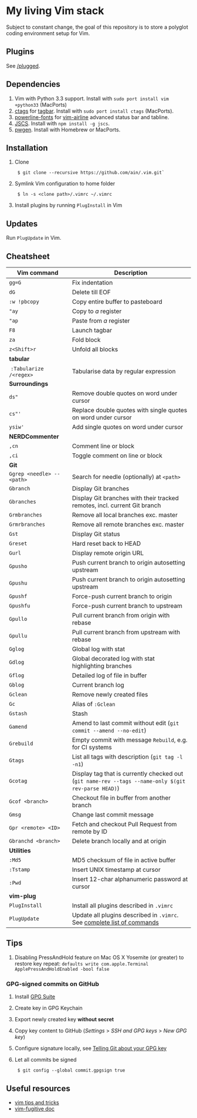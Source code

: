 # My living Vim stack

Subject to constant change, the goal of this repository is to store a polyglot coding environment setup for Vim.

## Plugins

See [/plugged](https://github.com/ain/.vim/tree/master/plugged).

## Dependencies

1. Vim with Python 3.3 support. Install with `sudo port install vim +python33` (MacPorts)
1. [ctags](http://ctags.sourceforge.net) for [tagbar](https://github.com/majutsushi/tagbar). Install with `sudo port install ctags` (MacPorts).
2. [powerline-fonts](https://github.com/powerline/fonts) for [vim-airline](https://github.com/bling/vim-airline) advanced status bar and tabline.
3. [JSCS](http://jscs.info). Install with `npm install -g jscs`.
4. [pwgen](http://linux.die.net/man/1/pwgen). Install with Homebrew or MacPorts.

## Installation

1. Clone

        $ git clone --recursive https://github.com/ain/.vim.git`

2. Symlink Vim configuration to home folder

        $ ln -s <clone path>/.vimrc ~/.vimrc

3. Install plugins by running `PlugInstall` in Vim

## Updates

Run `PlugUpdate` in Vim.

## Cheatsheet

| Vim command                 |  Description                                                                                        |
| -------------               | -----------------                                                                                   |
| `gg=G`                      | Fix indentation                                                                                     |
| `dG`                        | Delete till EOF                                                                                     |
| `:w !pbcopy`                | Copy entire buffer to pasteboard                                                                    |
| `"ay`                       | Copy to _a_ register                                                                                |
| `"ap`                       | Paste from _a_ register                                                                             |
| `F8`                        | Launch tagbar                                                                                       |
| `za`                        | Fold block                                                                                          |
| `z<Shift>r`                 | Unfold all blocks                                                                                   |
| __tabular__                 |
|  `:Tabularize /<regex>`     | Tabularise data by regular expression                                                               |
| __Surroundings__            |
| `ds"`                       | Remove double quotes on word under cursor                                                           |
| `cs"'`                      | Replace double quotes with single quotes on word under cursor                                       |
| `ysiw'`                     | Add single quotes on word under cursor                                                              |
| __NERDCommenter__           |
| `,cn`                       | Comment line or block                                                                               |
| `,ci`                       | Toggle comment on line or block                                                                     |
| __Git__                     |
| `Ggrep <needle> -- <path>`  | Search for needle (optionally) at `<path>`                                                          |
| `Gbranch`                   | Display Git branches                                                                                |
| `Gbranches`                 | Display Git branches with their tracked remotes, incl. current Git branch                           |
| `Grmbranches`               | Remove all local branches exc. master                                                               |
| `Grmrbranches`              | Remove all remote branches exc. master                                                              |
| `Gst`                       | Display Git status                                                                                  |
| `Greset`                    | Hard reset back to HEAD                                                                             |
| `Gurl`                      | Display remote origin URL                                                                           |
| `Gpusho`                    | Push current branch to origin autosetting upstream                                                  |
| `Gpushu`                    | Push current branch to origin autosetting upstream                                                  |
| `Gpushf`                    | Force-push current branch to origin                                                                 |
| `Gpushfu`                   | Force-push current branch to upstream                                                               |
| `Gpullo`                    | Pull current branch from origin with rebase                                                         |
| `Gpullu`                    | Pull current branch from upstream with rebase                                                       |
| `Gglog`                     | Global log with stat                                                                                |
| `Gdlog`                     | Global decorated log with stat highlighting branches                                                |
| `Gflog`                     | Detailed log of file in buffer                                                                      |
| `Gblog`                     | Current branch log                                                                                  |
| `Gclean`                    | Remove newly created files                                                                          |
| `Gc`                        | Alias of `:Gclean`                                                                                  |
| `Gstash`                    | Stash                                                                                               |
| `Gamend`                    | Amend to last commit without edit (`git commit --amend --no-edit`)                                  |
| `Grebuild`                  | Empty commit with message `Rebuild`, e.g. for CI systems                                            |
| `Gtags`                     | List all tags with description (`git tag -l -n1`)                                                   |
| `Gcotag`                    | Display tag that is currently checked out (`git name-rev --tags --name-only $(git rev-parse HEAD)`) |
| `Gcof <branch>`             | Checkout file in buffer from another branch                                                         |
| `Gmsg`                      | Change last commit message                                                                          |
| `Gpr <remote> <ID>`         | Fetch and checkout Pull Request from remote by ID                                                   |
| `Gbranchd <branch>`         | Delete branch locally and at origin                                                                 |
| __Utilities__               |
| `:Md5`                      | MD5 checksum of file in active buffer                                                               |
| `:Tstamp`                   | Insert UNIX timestamp at cursor                                                                     |  
| `:Pwd`                      | Insert 12-char alphanumeric password at cursor                                                      |  
| __vim-plug__                |
| `PlugInstall`               | Install all plugins described in `.vimrc`                                                           |
| `PlugUpdate`                | Update all plugins described in `.vimrc`. See [complete list of commands](https://github.com/junegunn/vim-plug/blob/master/README.md#commands) |

## Tips

1. Disabling PressAndHold feature on Mac OS X Yosemite (or greater) to restore key repeat: `defaults write com.apple.Terminal ApplePressAndHoldEnabled -bool false`

### GPG-signed commits on GitHub

1. Install [GPG Suite](https://gpgtools.org)
2. Create key in GPG Keychain
3. Export newly created key __without secret__
4. Copy key content to GitHub (_Settings_ > _SSH and GPG keys_ > _New GPG key_)
5. Configure signature locally, see [Telling Git about your GPG key](https://help.github.com/articles/telling-git-about-your-gpg-key/)
6. Let all commits be signed

        $ git config --global commit.gpgsign true

## Useful resources

- [vim tips and tricks](http://www.cs.swarthmore.edu/help/vim/home.html)
- [vim-fugitive doc](https://raw.githubusercontent.com/tpope/vim-fugitive/master/doc/fugitive.txt)

